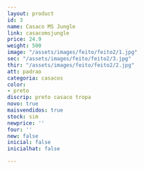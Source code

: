 ```yaml
---
layout: product
id: 3
name: Casaco MS Jungle
link: casacomsjungle
price: 24.9
weight: 500
image: "/assets/images/feito/feito2/1.jpg"
sec: "/assets/images/feito/feito2/3.jpg"
thir: "/assets/images/feito/feito2/2.jpg"
att: padrao
categoria: casacos
color:
- preto
discrip: preto casaco tropa
novo: true
maisvendidos: true
stock: sim
newprice: ''
four: ''
new: false
inicial: false
inicialhat: false

---
```

